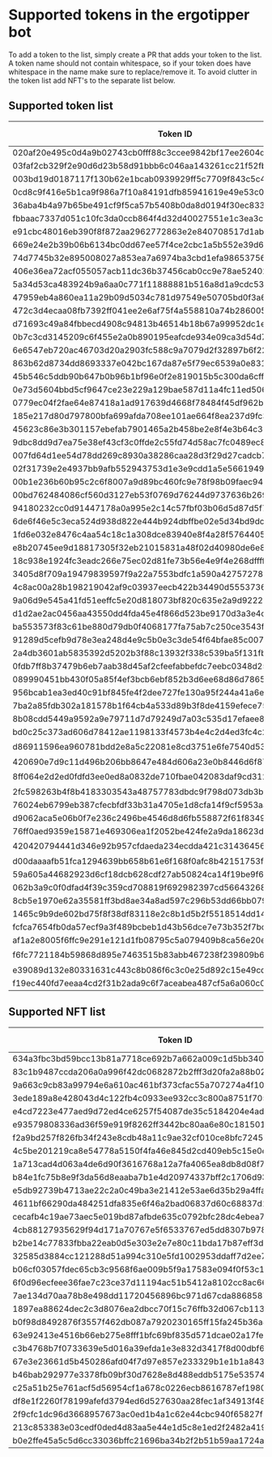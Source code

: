 # Supported tokens in the ergotipper bot

To add a token to the list, simply create a PR that adds your token to the list. A token name should not contain whitespace, so if your token does have whitespace in the name make sure to replace/remove it. To avoid clutter in the token list add NFT's to the separate list below.

## Supported token list
| Token ID | Token Name | Token decimals |
| --- | --- | --- |
| 020af20e495c0d4a9b02743cb0fff88c3ccee9842bf17ee2604d7f50531c879a | ErgoTipperTest | 2 |  
| 03faf2cb329f2e90d6d23b58d91bbb6c046aa143261cc21f52fbe2824bfcbf04 | SigUSD | 2 |  
| 003bd19d0187117f130b62e1bcab0939929ff5c7709f843c5c4dd158949285d0 | SigRSV | 0 |  
| 0cd8c9f416e5b1ca9f986a7f10a84191dfb85941619e49e53c0dc30ebf83324b | COMET | 0 |  
| 36aba4b4a97b65be491cf9f5ca57b5408b0da8d0194f30ec8330d1e8946161c1 | Erdoge | 0 |  
| fbbaac7337d051c10fc3da0ccb864f4d32d40027551e1c3ea3ce361f39b91e40 | kushti | 0 | 
| e91cbc48016eb390f8f872aa2962772863e2e840708517d1ab85e57451f91bed | Ergold | 0 | 
| 669e24e2b39b06b6134bc0dd67ee57f4ce2cbc1a5b552e39d655737a05f6f384 | Have_A_Nice_Day | 0 | 
| 74d7745b32e895008027a853ea7a6974ba3cbd1efa986537563c12d6ab22c506 | thisguyfucks | 0 | 
| 406e36ea72acf055057acb11dc36b37456cab0cc9e78ae52402eb8ad3509790f | ErgTip | 0 | 
| 5a34d53ca483924b9a6aa0c771f11888881b516a8d1a9cdc535d063fe26d065e | LunaDog | 8 | 
| 47959eb4a860ea11a29b09d5034c781d97549e50705bd0f3a6ea0303e03af6f0 | LambChops | 2 | 
| 472c3d4ecaa08fb7392ff041ee2e6af75f4a558810a74b28600549d5392810e8 | NETA | 6 | 
| d71693c49a84fbbecd4908c94813b46514b18b67a99952dc1e6e4791556de413 | ergopad | 2 | 
| 0b7c3cd3145209c6f455e2a0b890195eafcde934e09ca3d54d7972d1f1ce3c44 | ValleyDAO | 1 | 
| 6e6547eb720ac46703d20a2903fc588c9a7079d2f32897b6f222cf443c5cdac7 | ChickenNuggies | 3 | 
| 863b62d8734dd8693337e042bc167da87e5f79ec6539a0e831f75535e33bafd0 | CyberPixels | 2 | 
| 45b546c5ddb90b647b0b96b1bf96e0f2e819015b5c300da6cff3c1a2863222c1 | commons | 0 | 
| 0e73d5604bbd5cf9647ce23e229a129bae587d11a4fc11ed5068aec3a2f62c06 | EASA | 0 | 
| 0779ec04f2fae64e87418a1ad917639d4668f78484f45df962b0dec14a2591d2 | MiGoreng | 0 | 
| 185e217d80d797800bfa699afda708ee101ae664f8ea237d9fc3a3824b7c3ecb | 🍆💦 | 0 | 
| 45623c86e3b301157ebefab7901465a2b458be2e8f4e3b64c35e329b43068ef0 | Hopium2.0 | 0 |
| 9dbc8dd9d7ea75e38ef43cf3c0ffde2c55fd74d58ac7fc0489ec8ffee082991b | ErMoon | 2 | 
| 007fd64d1ee54d78dd269c8930a38286caa28d3f29d27cadcb796418ab15c283 | EXLE | 4 | 
| 02f31739e2e4937bb9afb552943753d1e3e9cdd1a5e5661949cb0cef93f907ea | TeraHertz | 4 | 
| 00b1e236b60b95c2c6f8007a9d89bc460fc9e78f98b09faec9449007b40bccf3 | EGIO | 4 | 
| 00bd762484086cf560d3127eb53f0769d76244d9737636b2699d55c56cd470bf | EPOS | 4 | 
| 94180232cc0d91447178a0a995e2c14c57fbf03b06d5d87d5f79226094f52ffc | eTOSI | 6 | 
| 6de6f46e5c3eca524d938d822e444b924dbffbe02e5d34bd9dcd4bbfe9e85940 | ogre | 0 | 
| 1fd6e032e8476c4aa54c18c1a308dce83940e8f4a28f576440513ed7326ad489 | Paideia | 4 | 
| e8b20745ee9d18817305f32eb21015831a48f02d40980de6e849f886dca7f807 | Flux | 8 |
| 18c938e1924fc3eadc266e75ec02d81fe73b56e4e9f4e268dffffcb30387c42d | AHT | 4 |
| 3405d8f709a19479839597f9a22a7553bdfc1a590a427572787d7c44a88b6386 | love | 0 |
| 4c8ac00a28b198219042af9c03937eecb422b34490d55537366dc9245e85d4e1 | WoodenNickels | 6 |
| 9a06d9e545a41fd51eeffc5e20d818073bf820c635e2a9d922269913e0de369d | SPF | 6 |
| d1d2ae2ac0456aa43550dd4fda45e4f866d523be9170d3a3e4cab43a83926334 | GreasyCex | 0 |
| ba553573f83c61be880d79db0f4068177fa75ab7c250ce3543f7e7aeb471a9d2 | $bass | 7 |
| 91289d5cefb9d78e3ea248d4e9c5b0e3c3de54f64bfae85c0070580961995262 | PEPERG | 0 |
| 2a4db3601ab5835392d5202b3f88c13932f338c539ba5f131fb1370bf60f32b3 | Gyros | 0 |
| 0fdb7ff8b37479b6eb7aab38d45af2cfeefabbefdc7eebc0348d25dd65bc2c91 | $Lambo | 0 |
| 089990451bb430f05a85f4ef3bcb6ebf852b3d6ee68d86d78658b9ccef20074f | QUACKS | 6 |
| 956bcab1ea3ed40c91bf845fe4f2dee727fe130a95f244a41a6ee7a25f14e23f | Gluon | 6 |
| 7ba2a85fdb302a181578b1f64cb4a533d89b3f8de4159efece75da41041537f9 | GORT | 0 |
| 8b08cdd5449a9592a9e79711d7d79249d7a03c535d17efaee83e216e80a44c4b | RSN | 3 |
| bd0c25c373ad606d78412ae1198133f4573b4e4c2d4ed3fc4c2a4547c6c6e12e | 🤡 | 3 |
| d86911596ea960781bdd2e8a5c22081e8cd3751e6fe7540d53d303250d6a1390 | 🃏 | 1 |
| 420690e7d9c11d496b206bb8647e484d606a23e0b8446d6f87d7bbaeca1ac965 | 🍌 | 0 |
| 8ff064e2d2ed0fdfd3ee0ed8a0832de710fbae042083daf9cd312de46cdc65cd | 🌕 | 0 |
| 2fc598263b4f8b4183303543a48757783dbdc9f798d073db3b52779b9a5bbccb | 🚀 | 0 |
| 76024eb6799eb387cfecbfdf33b31a4705e1d8cfa14f9cf5953aa0d7b20fab6e | 🔥 | 9 |
| d9062aca5e06b0f7e236c2496be4546d8d6fb558872f61f834901f153eb52f4a | 🐻 | 0 |
| 76ff0aed9359e15871e469306ea1f2052be424fe2a9da18623d945cbdb592fe9 | 🐋 | 6 |
| 420420794441d346e92b957cfdaeda234ecdda421c31436456c749f4c86dc79b | 🌶 | 0 |
| d00daaaafb51fca1294639bb658b61e6f168f0afc8b42151753f6a1fe7bc7e8d | soon™ | 0 |
| 59a605a44682923d6cf18dcb628cdf27ab50824ca14f19be9f65e2dd56bf5ca9 | plussocial | 0 |
| 062b3a9c0f0dfad4f39c359cd708819f692982397cd5664326816b7054af80b1 | minuscredit | 0 |
| 8cb5e1970e62a35581ff3bd8ae34a8ad597c296b53dd66bb0791ec3a935cc33c | pluscredit | 0 |
| 1465c9b9de602bd75f8f38df83118e2c8b1d5b2f5518514dd1438149053652a8 | DarkErdoge | 6 |
| fcfca7654fb0da57ecf9a3f489bcbeb1d43b56dce7e73b352f7bc6f2561d2a1b | ErgOne | 8 |
| af1a2e8005f6ffc9e291e121d1fb08795c5a079409b8ca56e20eb2f4f6f8553b | 🐶 | 0 |
| f6fc7721184b59868d895e7463515b83abb467238f239809b6ef76717e444063 | 👽 | 0 |
| e39089d132e80331631c443c8b086f6c3c0e25d892c15e49cd38b7ec10818d45 | ERGOD | 3 |
| f19ec440fd7eeaa4cd2f31b2ada9c6f7aceabea487cf5a6a060c0fca7789e303 | TheDip | 0 |
## Supported NFT list
| Token ID | Token Name | Token decimals |
| --- | --- | --- |
| 634a3fbc3bd59bcc13b81a7718ce692b7a662a009c1d5bb340fab6267de2879d | KUSHYKUSHTI | 0 |
| 83c1b9487ccda206a0a996f42dc0682872b2fff3d20fa2a88b026286bcf643ee | LUMBERJOE | 0 |
| 9a663c9cb83a99794e6a610ac461bf373cfac55a707274a4f1059a725f98d069 | CYTALIK | 0 |
| 3ede189a8e428043d4c122fb4c0933ee932cc3c800a8751f70590a01e5f70e88 | LUNAGRATZ | 0 |
| e4cd7223e477aed9d72ed4ce6257f54087de35c5184204e4ad2050633ee0a336 | SBELLISON | 0 |
| e93579808336ad36f59e919f8262ff3442bc80aa6e80c18150163a7449f62b55 | SCARYGARY | 0 |
| f2a9bd257f826fb34f243e8cdb48a11c9ae32cf010ce8bfc7245ab85259bcffe | SHITCOINKING | 0 |
| 4c5be201219ca8e54778a5150f4fa46e845d2cd409eb5c15e0e8c495bdb3692b | TEAMANDAN | 0 |
| 1a713cad4d063a4de6d90f3616768a12a7fa4065ea8db8d08f7db2fe25a0d7ba | THEKROWELL | 0 |
| b84e1fc75b8e9f3da56d8eaaba7b1e4d20974337bff2c1706d9355d3ad74dcf4 | HOSKINAUT | 0 |
| e5db92739b4713ae22c2a0c49ba3e21412e53ae6d35b29a4ffa9a9a81180aff1 | KUSHYKUSHTIRARE | 0 |
| 4611bf66290da484251dfa835e6f46a2bad06837d60c68837d138c6f269a3717 | LUMBERJOERARE | 0 |
| cecafb4c19ae73aec5e019bd87afbde635c0792bfc28dc4ebea77c88be150cf2 | CYTALIKRARE | 0 |
| 4cb88127935629f94d171a70767e5f6533767ed5dd8307b978fb35706c0fd9b7 | LUNAGRATZRARE | 0 |
| b2be14c77833fbba22eab0d5e303e2e7e80c11bda17b87eff3de548b485110f4 | SBELLISONRARE | 0 |
| 32585d3884cc121288d51a994c310e5fd1002953ddaff7d2ee7516c2fb582aac | SCARYGARYRARE | 0 |
| b06cf03057fdec65cb3c9568f6ae009b5f9a17583e094f0f53c16c9fcbdfc396 | SHITCOINKINGRARE | 0 |
| 6f0d96ecfeee36fae7c23ce37d11194ac51b5412a8102cc8ac66a3cea957eaa2 | TEAMANDANRARE | 0 |
| 7ae134d70aa78b8e498dd11720456896bc971d67cda88685879983517a8e748f | THEKROWELLRARE | 0 |
| 1897ea88624dec2c3d8076ea2dbcc70f15c76ffb32d067cb11352c8de424c954 | HOSKINAUTRARE | 0 |
| b0f98d8492876f3557f462db087a7920230165ff15fa245b36a4655393fe1709 | KUSHYKUSHTIULTRARARE | 0 |
| 63e92413e4516b66eb275e8fff1bfc69bf835d571dcae02a17feda8f2b133bb6 | LUMBERJOEULTRARARE | 0 |
| c3b4768b7f0733639e5d016a39efda1e3e832d3417f8d00dbf6c5ecf10ff82d3 | CYTALIKULTRARARE | 0 |
| 67e3e23661d5b450286afd04f7d97e857e233329b1e1b1a84317cd46c18a55c8 | LUNAGRATZULTRARARE | 0 |
| b46bab292977e3378fb09bf30d7628e8d488eddb5175e53574ea55f54b497fe9 | SBELLISONULTRARARE | 0 |
| c25a51b25e761acf5d56954cf1a678c0226ecb8616787ef1980a6f540ae3b640 | SCARYGARYULTRARARE | 0 |
| df8e1f2260f78199afefd3794ed6d527630aa28fec1af34913f48df1f4c6bfc5 | SHITCOINKINGULTRARARE | 0 |
| 2f9cfc1dc96d3668957673ac0ed1b4a1c62e44cbc940f65827f787d34bc4e8c1 | TEAMANDANULTRARARE | 0 |
| 213c853383e03cedf0ded4d83aa5e44e1d5c8e1ed2f2482a419d5dad155b8975 | THEKROWELLULTRARARE | 0 |
| b0e2ffe45a5c5d6cc33036bffc21696ba34b2f2b51b59aa1724afede71cbba8c | HOSKINAUTULTRARARE | 0 |
